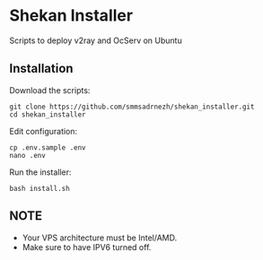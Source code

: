 # Shekan Installer
Scripts to deploy v2ray and OcServ on Ubuntu

## Installation
Download the scripts:

```
git clone https://github.com/smmsadrnezh/shekan_installer.git
cd shekan_installer
```

Edit configuration:
```
cp .env.sample .env
nano .env
```

Run the installer:
```
bash install.sh
```

## NOTE
- Your VPS architecture must be Intel/AMD.
- Make sure to have IPV6 turned off.
